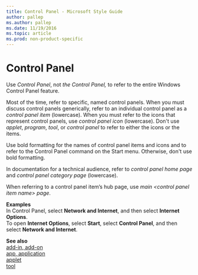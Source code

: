 ```yaml
---
title: Control Panel - Microsoft Style Guide
author: pallep
ms.author: pallep
ms.date: 11/19/2016
ms.topic: article
ms.prod: non-product-specific
---
```


# Control Panel

Use *Control Panel*, not *the Control Panel,* to refer to the entire Windows Control Panel feature. 

Most of the time, refer to specific, named control panels. When you must discuss control panels generically, refer to an individual control panel as a *control panel item* (lowercase). When you must refer to the icons that represent control panels, use *control panel icon* (lowercase). Don't use *applet*, *program*, *tool*, or *control panel* to refer to either the icons or the items. 

Use bold formatting for the names of control panel items and icons and to refer to the Control Panel command on the Start menu. Otherwise, don't use bold formatting. 

In documentation for a technical audience, refer to *control panel home page* and *control panel category page* (lowercase).

When referring to a control panel item’s hub page, use *main \<control panel item name\> page*.

**Examples**  
In Control Panel, select **Network and Internet**, and then select **Internet Options**.  
To open **Internet Options**, select **Start**, select **Control Panel**, and then select **Network and Internet**. 

**See also**  
[add-in, add-on](/style-guide/a-z-word-list-term-collections/a/add-in-add-on)  
[app, application](/style-guide/a-z-word-list-term-collections/a/app-application)  
[applet](/style-guide/a-z-word-list-term-collections/a/applet)  
[tool](/style-guide/a-z-word-list-term-collections/t/tool)
